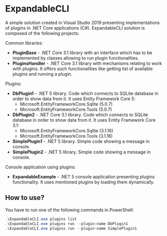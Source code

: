 # ExpandableCLI

A simple solution created in Visual Studio 2019 presenting implementations of plugins in .NET Core applications (C#).
ExpandableCLI solution is composed of the following projects:

Common libraries:

- **PluginBase** - .NET Core 3.1 library with an interface which has to be implemented by classes allowing to run
plugin functionalities.
- **PluginsHandler** - .NET Core 3.1 library with mechanisms relating to work with plugins. It offers such 
functionalities like getting list of available plugins and running a plugin.

Plugins:

- **DbPlugin1** - .NET 5 library. Code which connects to SQLite database in order to show data from it. It uses Entity
Framework Core 5:
  - Microsoft.EntityFrameworkCore.Sqlite (5.0.7)
  - Microsoft.EntityFrameworkCore.Tools (5.0.7)
- **DbPlugin2** - .NET Core 3.1 library. Code which connects to SQLite database in order to show data from it. It uses
Entity Framework Core 3.1:
  - Microsoft.EntityFrameworkCore.Sqlite (3.1.16)
  - Microsoft.EntityFrameworkCore.Tools (3.1.16)
- **SimplePlugin1** - .NET 5 library. Simple code showing a message in console.
- **SimplePlugin2** - .NET 5 library. Simple code showing a message in console.

Console application using plugins:

- **ExpandableExample** - .NET 5 console application presenting plugins functionality. It uses mentioned plugins by 
loading them dynamically.

## How to use?

You have to run one of the following commands in PowerShell:

```powershell
.\ExpandableCLI.exe plugins list
.\ExpandableCLI.exe plugins run --plugin-name DbPlugin1
.\ExpandableCLI.exe plugins run --plugin-name SimplePlugin1
```